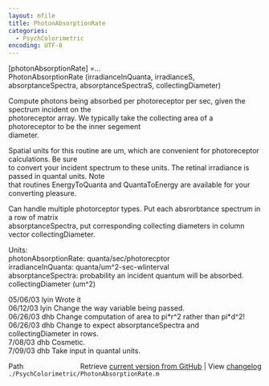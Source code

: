 ```yaml
---
layout: mfile
title: PhotonAbsorptionRate
categories:
  - PsychColorimetric
encoding: UTF-8
---
```


 [photonAbsorptionRate] =...  
        PhotonAbsorptionRate (irradianceInQuanta, irradianceS, absorptanceSpectra, absorptanceSpectraS, collectingDiameter)  

 Compute photons being absorbed per photoreceptor per sec, given the spectrum incident on the  
 photoreceptor array.  We typically take the collecting area of a photoreceptor to be the inner segement  
 diameter.  

 Spatial units for this routine are um, which are convenient for photoreceptor calculations.  Be sure  
 to convert your incident spectrum to these units.  The retinal irradiance is passed in quantal units.  Note  
 that routines EnergyToQuanta and QuantaToEnergy are available for your converting pleasure.  

 Can handle multiple photorceptor types.  Put each absrorbtance spectrum in a row of matrix  
 absorptanceSpectra, put corresponding collecting diameters in column vector collectingDiameter.  

 Units:  
   photonAbsorptionRate: quanta/sec/photorecptor  
   irradianceInQuanta: quanta/um^2-sec-wlinterval  
   absorptanceSpectra: probability an incident quantum will be absorbed.  
   collectingDiameter (um^2)  

 05/06/03   lyin Wrote it  
 06/12/03   lyin Change the way variable being passed.  
 06/26/03  dhb  Change computation of area to pi\*r^2 rather than pi\*d^2!  
 06/26/03  dhb  Change to expect absorptanceSpectra and collectingDiameter in rows.  
 7/08/03   dhb  Cosmetic.  
 7/09/03   dhb  Take input in quantal units.  


<div class="code_header" style="text-align:right;">
  <span style="float:left;">Path&nbsp;&nbsp;</span> <span class="counter">Retrieve <a href=
  "https://raw.github.com/Psychtoolbox-3/Psychtoolbox-3/beta/./PsychColorimetric/PhotonAbsorptionRate.m">current version from GitHub</a> | View <a href=
  "https://github.com/Psychtoolbox-3/Psychtoolbox-3/commits/beta/./PsychColorimetric/PhotonAbsorptionRate.m">changelog</a></span>
</div>
<div class="code">
  <code>./PsychColorimetric/PhotonAbsorptionRate.m</code>
</div>
